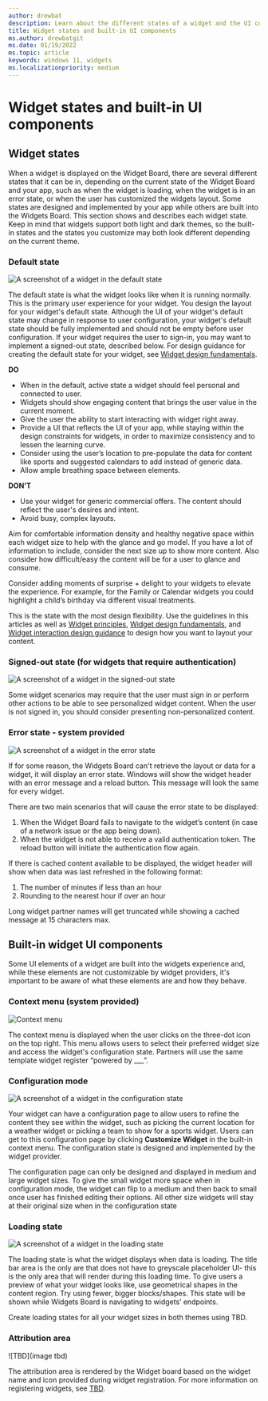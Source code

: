 ```yaml
---
author: drewbat
description: Learn about the different states of a widget and the UI components that are built into the Windows widgets experience.
title: Widget states and built-in UI components
ms.author: drewbatgit
ms.date: 01/19/2022
ms.topic: article
keywords: windows 11, widgets
ms.localizationpriority: medium
---
```


# Widget states and built-in UI components

## Widget states

When a widget is displayed on the Widget Board, there are several different states that it can be in, depending on the current state of the Widget Board and your app, such as when the widget is loading, when the widget is in an error state, or when the user has customized the widgets layout. Some states are designed and implemented by your app while others are built into the Widgets Board. This section shows and describes each widget state. Keep in mind that widgets support both light and dark themes, so the built-in states and the states you customize may both look different depending on the current theme.

### Default state

![A screenshot of a widget in the default state](./images/widgets-default-state.png)

The default state is what the widget looks like when it is running normally. This is the primary user experience for your widget. You design the layout for your widget's default state. Although the UI of your widget's default state may change in response to user configuration, your widget's default state should be fully implemented and should not be empty before user configuration. If your widget requires the user to sign-in, you may want to implement a signed-out state, described below. For design guidance for creating the default state for your widget, see [Widget design fundamentals](widgets-design-fundamentals.md). 

**DO**

- When in the default, active state a widget should feel personal and connected to user.
- Widgets should show engaging content that brings the user value in the current moment.
- Give the user the ability to start interacting with widget right away.
- Provide a UI that reflects the UI of your app, while staying within the design constraints for widgets, in order to maximize consistency and to lessen the learning curve. 
- Consider using the user’s location to pre-populate the data for content like sports and suggested calendars to add instead of generic data.
- Allow ample breathing space between elements. 

**DON’T** 

- Use your widget for generic commercial offers. The content should reflect the user's desires and intent. 
- Avoid busy, complex layouts.

Aim for comfortable information density and healthy negative space within each widget size to help with the glance and go model. If you have a lot of information to include, consider the next size up to show more content. Also consider how difficult/easy the content will be for a user to glance and consume. 

Consider adding moments of surprise + delight to your widgets to elevate the experience. For example, for the Family or Calendar widgets you could highlight a child’s birthday via different visual treatments. 

This is the state with the most design flexibility. Use the guidelines in this articles as well as [Widget principles](index.md#widget-principles), [Widget design fundamentals](widgets-design-fundamentals.md), and [Widget interaction design guidance](widgets-interaction-design.md) to design how you want to layout your content.


### Signed-out state (for widgets that require authentication)

![A screenshot of a widget in the signed-out state](./images/widgets-signed-out-state.png)

Some widget scenarios may require that the user must sign in or perform other actions to be able to see personalized widget content. When the user is not signed in, you should consider presenting non-personalized content.

### Error state - system provided

![A screenshot of a widget in the error state](./images/widgets-error-state.png)

If for some reason, the Widgets Board can't retrieve the layout or data for a widget, it will display an error state. Windows will show the widget header with an error message and a reload button. This message will look the same for every widget.
  
There are two main scenarios that will cause the error state to be displayed:
  
1. When the Widget Board fails to navigate to the widget’s content (in case of a network issue or the app being down).  
1. When the widget is not able to receive a valid authentication token. The reload button will initiate the authentication flow again.  

If there is cached content available to be displayed, the widget header will show when data was last refreshed in the following format:
1. The number of minutes if less than an hour  
1. Rounding to the nearest hour if over an hour 
 
Long widget partner names will get truncated while showing a cached message at 15 characters max.




## Built-in widget UI components

Some UI elements of a widget are built into the widgets experience and, while these elements are not customizable by widget providers, it's important to be aware of what these elements are and how they behave.

### Context menu (system provided)

![Context menu](./images/widgets-context-menu.png)

The context menu is displayed when the user clicks on the three-dot icon on the top right. This menu allows users to select their preferred widget size and access the widget's configuration state. Partners will use the same template widget register “powered by ___”. 

### Configuration mode 

![A screenshot of a widget in the configuration state](./images/widgets-configuration-state.png)

Your widget can have a configuration page to allow users to refine the content they see within the widget, such as picking the current location for a weather widget or picking a team to show for a sports widget. Users can get to this configuration page by clicking **Customize Widget** in the built-in context menu. The configuration state is designed and implemented by the widget provider.

The configuration page can only be designed and displayed in medium and large widget sizes. To give the small widget more space when in configuration mode, the widget can flip to a medium and then back to small once user has finished editing their options. All other size widgets will stay at their original size when in the configuration state


### Loading state

![A screenshot of a widget in the loading state](./images/widgets-loading-state.png)

The loading state is what the widget displays when data is loading. The title bar area is the only are that does not have to greyscale placeholder UI- this is the only area that will render during this loading time. To give users a preview of what your widget looks like, use geometrical shapes in the content region. Try using fewer, bigger blocks/shapes. This state will be shown while Widgets Board is navigating to widgets’ endpoints. 

Create loading states for all your widget sizes in both themes using TBD.


### Attribution area

![TBD](image tbd)

The attribution area is rendered by the Widget board based on the widget name and icon provided during widget registration. For more information on registering widgets, see [TBD](tbd).




